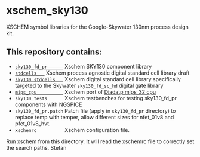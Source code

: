 # xschem_sky130
XSCHEM symbol libraries for the Google-Skywater 130nm process design kit. 
## This repository contains:

- [`sky130_fd_pr      `](https://github.com/StefanSchippers/xschem_sky130/tree/main/sky130_fd_pr) Xschem SKY130 component library
- [`stdcells   `](https://github.com/StefanSchippers/xschem_sky130/tree/main/stdcells) Xschem process agnostic digital standard cell library draft
- [`sky130_stdcells   `](https://github.com/StefanSchippers/xschem_sky130/tree/main/sky130_stdcells) Xschem digital standard cell library specifically targeted to the Skywater `sky130_fd_sc_hd` digital gate library
- [`mips_cpu          `](https://github.com/StefanSchippers/xschem_sky130/tree/main/mips_cpu) Xschem port of [Diadatp mips_32 cpu](https://github.com/diadatp/mips_cpu)
- `sky130_tests      ` Xschem testbenches for testing sky130_fd_pr components with NGSPICE
- `sky130_fd_pr.patch` Patch file (apply in `sky130_fd_pr` directory) to replace temp with temper, allow different sizes for nfet_01v8 and
pfet_01v8_hvt.
- `xschemrc          ` Xschem configuration file.

Run xschem from this directory. It will read the xschemrc file to correctly set the search paths.
Stefan

